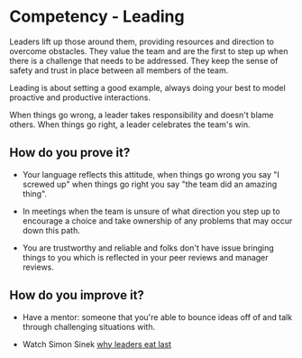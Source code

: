 # Competency - Leading
Leaders lift up those around them, providing resources and direction to overcome obstacles.  They value the team and are the first to step up when there is a challenge that needs to be addressed.  They keep the sense of safety and trust in place between all members of the team.

Leading is about setting a good example, always doing your best to model proactive and productive interactions.

When things go wrong, a leader takes responsibility and doesn't blame others.  When things go right, a leader celebrates the team's win.

## How do you prove it?

* Your language reflects this attitude, when things go wrong you say "I screwed up" when things go right you say "the team did an amazing thing".

* In meetings when the team is unsure of what direction you step up to encourage a choice and take ownership of any problems that may occur down this path.

* You are trustworthy and reliable and folks don't have issue bringing things to you which is reflected in your peer reviews and manager reviews.

## How do you improve it?

* Have a mentor: someone that you're able to bounce ideas off of and talk through challenging situations with.

* Watch Simon Sinek [why leaders eat last](https://www.youtube.com/watch?v=ReRcHdeUG9Y)

